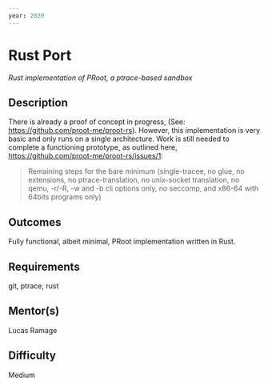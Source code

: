 ```yaml
---
year: 2020
---
```


# Rust Port

_Rust implementation of PRoot, a ptrace-based sandbox_

## Description

There is already a proof of concept in progress, (See: <https://github.com/proot-me/proot-rs>). However, this implementation is very basic and only runs on a single architecture. Work is still needed to complete a functioning prototype, as outlined here, <https://github.com/proot-me/proot-rs/issues/1>:

> Remaining steps for the bare minimum (single-tracee, no glue, no extensions, no ptrace-translation, no unix-socket translation, no qemu, -r/-R, -w and -b cli options only, no seccomp, and x86-64 with 64bits programs only)

## Outcomes

Fully functional, albeit minimal, PRoot implementation written in Rust.

## Requirements

git, ptrace, rust

## Mentor(s)

Lucas Ramage

## Difficulty

Medium
